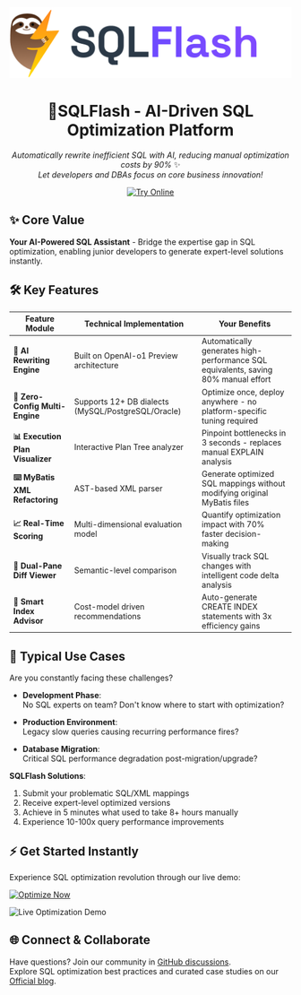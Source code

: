 <div align="center">
<img src="https://github.com/sqlgenius/.github/blob/273fb712428b93c8cd8a790d85e13d90befbc65b/logo.png">


<h1>🚀SQLFlash - AI-Driven SQL Optimization Platform</h1>
  <p>
    <em>Automatically rewrite inefficient SQL with AI, reducing manual optimization costs by 90%</em> ✨<br>
    <em>Let developers and DBAs focus on core business innovation!</em>
  </p>

[![Try Online](https://img.shields.io/badge/TRY_LIVE_DEMO-Expert_Optimized_SQL-blue?style=for-the-badge&logo=databricks)](https://sqlflash.ai/app/)

</div>

## ✨ Core Value
​**​Your AI-Powered SQL Assistant​​**​ - Bridge the expertise gap in SQL optimization, enabling junior developers to generate expert-level solutions instantly.

## 🛠️ Key Features
| Feature Module | Technical Implementation | Your Benefits |
|---------|---------|---------|
| ​**​🤖 AI Rewriting Engine​**​ | Built on OpenAI-o1 Preview architecture | Automatically generates high-performance SQL equivalents, saving 80% manual effort |
| ​**​🔐 Zero-Config Multi-Engine​**​ | Supports 12+ DB dialects (MySQL/PostgreSQL/Oracle) | Optimize once, deploy anywhere - no platform-specific tuning required |
| ​**​📊 Execution Plan Visualizer​**​ | Interactive Plan Tree analyzer | Pinpoint bottlenecks in 3 seconds - replaces manual EXPLAIN analysis |
| ​**​⌨️ MyBatis XML Refactoring​**​ | AST-based XML parser | Generate optimized SQL mappings without modifying original MyBatis files |
| ​**​📈 Real-Time Scoring​**​ | Multi-dimensional evaluation model | Quantify optimization impact with 70% faster decision-making |
| ​**​🧩 Dual-Pane Diff Viewer​**​ | Semantic-level comparison | Visually track SQL changes with intelligent code delta analysis |
| ​**​📌 Smart Index Advisor​**​ | Cost-model driven recommendations | Auto-generate CREATE INDEX statements with 3x efficiency gains |

## 🎯 Typical Use Cases
Are you constantly facing these challenges?

- ​**​Development Phase​**​:<br>
  No SQL experts on team? Don't know where to start with optimization?
  
- ​**​Production Environment​**​:<br> 
  Legacy slow queries causing recurring performance fires?
  
- ​**​Database Migration​**​:<br>
  Critical SQL performance degradation post-migration/upgrade?

​**​SQLFlash Solutions​**​:
1. Submit your problematic SQL/XML mappings
2. Receive expert-level optimized versions
3. Achieve in 5 minutes what used to take 8+ hours manually
4. Experience 10-100x query performance improvements



## ⚡ Get Started Instantly
Experience SQL optimization revolution through our live demo:

[![Optimize Now](https://img.shields.io/badge/Click_Here_For_Free_Trial-Expert_Optimized_SQL-blue?style=for-the-badge&logo=databricks)](https://sqlflash.ai/app/)

![Live Optimization Demo](https://github.com/sqlgenius/.github/blob/e45f76adcc2618f6b92ddc133db11b34d114811a/sqlflash-demo.gif)


## 🌐 Connect & Collaborate 

Have questions? Join our community in [GitHub discussions](https://github.com/orgs/sqlgenius/discussions).\
Explore SQL optimization best practices and curated case studies on our [Official blog](https://sqlflash.ai/blog). 
